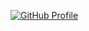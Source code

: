 [![GitHub Profile](https://github-profile.dimavorobiev.repl.co)](https://github.com/Emeteil)
<!--
https://github.com/rzashakeri/beautify-github-profile
-->
